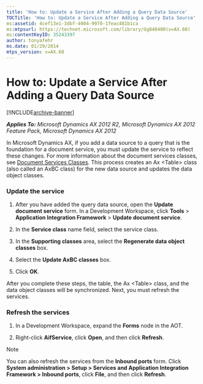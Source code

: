 ```yaml
---
title: 'How to: Update a Service After Adding a Query Data Source'
TOCTitle: 'How to: Update a Service After Adding a Query Data Source'
ms:assetid: 4cef13e1-3dbf-4904-9970-1feac481b1ca
ms:mtpsurl: https://technet.microsoft.com/library/Gg840400(v=AX.60)
ms:contentKeyID: 35243397
author: tonyafehr
ms.date: 01/29/2014
mtps_version: v=AX.60
---
```


# How to: Update a Service After Adding a Query Data Source 


[!INCLUDE[archive-banner](includes/archive-banner.md)]


_**Applies To:** Microsoft Dynamics AX 2012 R2, Microsoft Dynamics AX 2012 Feature Pack, Microsoft Dynamics AX 2012_

In Microsoft Dynamics AX, if you add a data source to a query that is the foundation for a document service, you must update the service to reflect these changes. For more information about the document services classes, see [Document Services Classes](document-services-classes.md). This process creates an Ax \<Table\> class (also called an AxBC class) for the new data source and updates the data object classes.

### Update the service

1.  After you have added the query data source, open the **Update document service** form. In a Development Workspace, click **Tools** \> **Application Integration Framework** \> **Update document service**.

2.  In the **Service class** name field, select the service class.

3.  In the **Supporting classes** area, select the **Regenerate data object classes** box.

4.  Select the **Update AxBC classes** box.

5.  Click **OK**.

After you complete these steps, the table, the Ax \<Table\> class, and the data object classes will be synchronized. Next, you must refresh the services.

### Refresh the services

1.  In a Development Workspace, expand the **Forms** node in the AOT.

2.  Right-click **AifService**, click **Open**, and then click **Refresh**.


> [!NOTE]
> <P>You can also refresh the services from the <STRONG>Inbound ports</STRONG> form. Click <STRONG>System administration &gt; Setup &gt; Services and Application Integration Framework &gt; Inbound ports</STRONG>, click <STRONG>File</STRONG>, and then click <STRONG>Refresh</STRONG>.</P>


